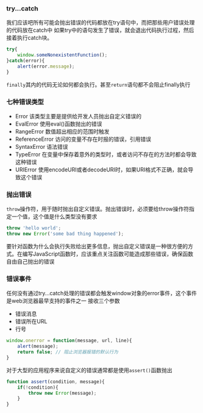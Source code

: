 ### try...catch
我们应该吧所有可能会抛出错误的代码都放在try语句中，而把那些用户错误处理的代码放在catch中
如果try中的语句发生了错误，就会退出代码执行过程，然后接着执行catch块。
```js
try{
	window.someNonexistentFunction();
}catch(error){
	alert(error.message);
}
```
`finally`其内的代码无论如何都会执行。甚至`return`语句都不会阻止finally执行

### 七种错误类型
- Error 该类型主要是提供给开发人员抛出自定义错误的
- EvalError 使用eval()函数抛出的错误
- RangeError 数值超出相应的范围时触发
- ReferenceError 访问的变量不存在时报的错误，引用错误
- SyntaxError 语法错误
- TypeError 在变量中保存着意外的类型时，或者访问不存在的方法时都会导致这种错误
- URIError 使用encodeURI或者decodeURI时，如果URI格式不正确，就会导致这个错误

### 抛出错误
`throw`操作符，用于随时抛出自定义错误。抛出错误时，必须要给throw操作符指定一个值，这个值是什么类型没有要求
```js
throw 'hello world';
throw new Error('some bad thing happened');
```
要针对函数为什么会执行失败给出更多信息，抛出自定义错误是一种很方便的方式。在编写JavaScript函数时，应该重点关注函数可能造成那些错误，确保函数自由自己抛出的错误

### 错误事件
任何没有通过try...catch处理的错误都会触发window对象的error事件，这个事件是web浏览器最早支持的事件之一
接收三个参数
- 错误消息
- 错误所在URL
- 行号
```js
window.onerror = function(message, url, line){
	alert(message);
	return false; // 阻止浏览器报错的默认行为
}
```
对于大型的应用程序来说自定义的错误通常都是使用`assert()`函数抛出
```js
function assert(condition, message){
	if(!condition){
		throw new Error(message);
	}
}
```